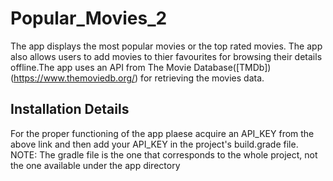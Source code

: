 # Popular_Movies_2
The app displays the most popular movies or the top rated movies. The app also allows users to add movies to thier favourites for browsing their details offline.The app uses an API from The Movie Database([TMDb])(https://www.themoviedb.org/) for retrieving the movies data.
## Installation Details
For the proper functioning of the app plaese acquire an API_KEY from the above link and then add your API_KEY in the project's build.grade file.<br>
NOTE: The gradle file is the one that corresponds to the whole project, not the one available under the app directory
